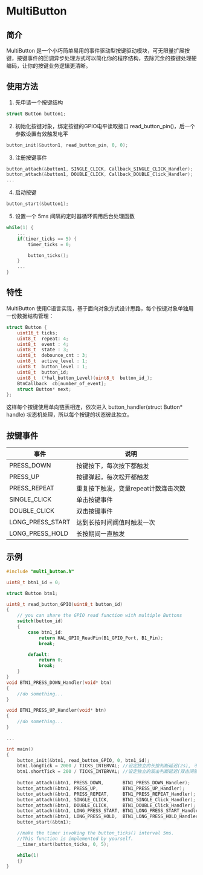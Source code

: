 # MultiButton

## 简介
MultiButton 是一个小巧简单易用的事件驱动型按键驱动模块，可无限量扩展按键，按键事件的回调异步处理方式可以简化你的程序结构，去除冗余的按键处理硬编码，让你的按键业务逻辑更清晰。

## 使用方法
1. 先申请一个按键结构

```C
struct Button button1;
```
2. 初始化按键对象，绑定按键的GPIO电平读取接口 read_button_pin()，后一个参数设置有效触发电平

```C
button_init(&button1, read_button_pin, 0, 0);
```
3. 注册按键事件

```C
button_attach(&button1, SINGLE_CLICK, Callback_SINGLE_CLICK_Handler);
button_attach(&button1, DOUBLE_CLICK, Callback_DOUBLE_Click_Handler);
...
```
4. 启动按键

```C
button_start(&button1);
```
5. 设置一个 5ms 间隔的定时器循环调用后台处理函数

```C
while(1) {
    ...
    if(timer_ticks == 5) {
        timer_ticks = 0;

        button_ticks();
    }
    ...
}
```

## 特性

MultiButton 使用C语言实现，基于面向对象方式设计思路，每个按键对象单独用一份数据结构管理：

```C
struct Button {
	uint16_t ticks;
	uint8_t  repeat: 4;
	uint8_t  event : 4;
	uint8_t  state : 3;
	uint8_t  debounce_cnt : 3;
	uint8_t  active_level : 1;
	uint8_t  button_level : 1;
	uint8_t  button_id;
	uint8_t  (*hal_button_Level)(uint8_t  button_id_);
	BtnCallback  cb[number_of_event];
	struct Button* next;
};
```
这样每个按键使用单向链表相连，依次进入 button_handler(struct Button* handle) 状态机处理，所以每个按键的状态彼此独立。

## 按键事件

| 事件               | 说明                    |
|------------------|-----------------------|
| PRESS_DOWN       | 按键按下，每次按下都触发          |
| PRESS_UP         | 按键弹起，每次松开都触发          |
| PRESS_REPEAT     | 重复按下触发，变量repeat计数连击次数 |
| SINGLE_CLICK     | 单击按键事件                |
| DOUBLE_CLICK     | 双击按键事件                |
| LONG_PRESS_START | 达到长按时间阈值时触发一次         |
| LONG_PRESS_HOLD  | 长按期间一直触发              |

## 示例

```C
#include "multi_button.h"

uint8_t btn1_id = 0;

struct Button btn1;

uint8_t read_button_GPIO(uint8_t button_id)
{
	// you can share the GPIO read function with multiple Buttons
	switch(button_id)
	{
		case btn1_id:
			return HAL_GPIO_ReadPin(B1_GPIO_Port, B1_Pin);
			break;

		default:
			return 0;
			break;
	}
}
void BTN1_PRESS_DOWN_Handler(void* btn)
{
	//do something...
}

void BTN1_PRESS_UP_Handler(void* btn)
{
	//do something...
}

...

int main()
{
	button_init(&btn1, read_button_GPIO, 0, btn1_id);
	btn1.longTick = 2000 / TICKS_INTERVAL; //设定独立的长按判断延迟(2s), 不设定默认使用LONG_TICKS
	btn1.shortTick = 200 / TICKS_INTERVAL; //设定独立的双击判断延迟(双击间隔200ms), 不设定默认关闭双击
	
	button_attach(&btn1, PRESS_DOWN,       BTN1_PRESS_DOWN_Handler);
	button_attach(&btn1, PRESS_UP,         BTN1_PRESS_UP_Handler);
	button_attach(&btn1, PRESS_REPEAT,     BTN1_PRESS_REPEAT_Handler);
	button_attach(&btn1, SINGLE_CLICK,     BTN1_SINGLE_Click_Handler);
	button_attach(&btn1, DOUBLE_CLICK,     BTN1_DOUBLE_Click_Handler);
	button_attach(&btn1, LONG_PRESS_START, BTN1_LONG_PRESS_START_Handler);
	button_attach(&btn1, LONG_PRESS_HOLD,  BTN1_LONG_PRESS_HOLD_Handler);
	button_start(&btn1);

	//make the timer invoking the button_ticks() interval 5ms.
	//This function is implemented by yourself.
	__timer_start(button_ticks, 0, 5);

	while(1)
	{}
}
```

